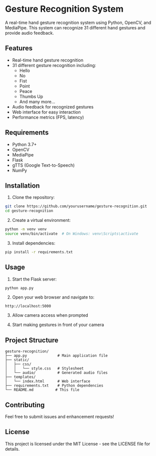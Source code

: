 # Gesture Recognition System

A real-time hand gesture recognition system using Python, OpenCV, and MediaPipe. This system can recognize 31 different hand gestures and provide audio feedback.

## Features

- Real-time hand gesture recognition
- 31 different gesture recognition including:
  - Hello
  - No
  - Fist
  - Point
  - Peace
  - Thumbs Up
  - And many more...
- Audio feedback for recognized gestures
- Web interface for easy interaction
- Performance metrics (FPS, latency)

## Requirements

- Python 3.7+
- OpenCV
- MediaPipe
- Flask
- gTTS (Google Text-to-Speech)
- NumPy

## Installation

1. Clone the repository:
```bash
git clone https://github.com/yourusername/gesture-recognition.git
cd gesture-recognition
```

2. Create a virtual environment:
```bash
python -m venv venv
source venv/bin/activate  # On Windows: venv\Scripts\activate
```

3. Install dependencies:
```bash
pip install -r requirements.txt
```

## Usage

1. Start the Flask server:
```bash
python app.py
```

2. Open your web browser and navigate to:
```
http://localhost:5000
```

3. Allow camera access when prompted

4. Start making gestures in front of your camera

## Project Structure

```
gesture-recognition/
├── app.py              # Main application file
├── static/
│   ├── css/
│   │   └── style.css   # Stylesheet
│   └── audio/          # Generated audio files
├── templates/
│   └── index.html      # Web interface
├── requirements.txt    # Python dependencies
└── README.md          # This file
```

## Contributing

Feel free to submit issues and enhancement requests!

## License

This project is licensed under the MIT License - see the LICENSE file for details. 